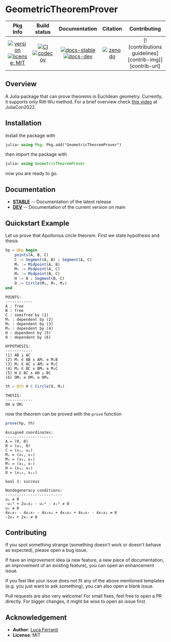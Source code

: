# GeometricTheoremProver

| **Pkg Info** | **Build status** | **Documentation** | **Citation** | **Contributing** |
|:------------:|:----------------:|:-----------------:|:------------:|:----------------:|
|[![version][ver-img]][ver-url][![license: MIT][mit-img]](LICENSE)|[![CI][ci-img]][ci-url][![codecov][cov-img]][cov-url]|[![docs-stable][stable-img]][stable-url][![docs-dev][dev-img]][dev-url]|[![zenodo][doi-img]][doi-url]| [![contributions guidelines][contrib-img]][contrib-url]|

## Overview

A Julia package that can prove theorems in Euclidean geometry. Currently, it supports only Ritt-Wu method. For a brief overview check [this video](https://www.youtube.com/watch?v=q_08LE4UOU8) at JuliaCon2022.

## Installation

Install the package with

```julia
julia> using Pkg; Pkg.add("GeometricTheoremProver")
```

then import the package with

```julia
julia> using GeometricTheoremProver
```

now you are ready to go. 

## Documentation

- [**STABLE**][stable-url] -- Documentation of the latest release
- [**DEV**][dev-url] -- Documentation of the current version on main

## Quickstart Example

Let us prove that Apollonius circle theorem. First we state hypothesis and thesis

```julia
hp = @hp begin
    points(A, B, C)
    C := Segment(A, B) ⟂ Segment(A, C)
    M₁ := Midpoint(A, B)
    M₂ := Midpoint(A, C)
    M₃ := Midpoint(B, C)
    H := A ↓ Segment(B, C)
    O := Circle(M₁, M₂, M₃)
end
```

```
POINTS:
------------
A : free
B : free
C : semifree by (1)
M₁ : dependent by (2)
M₂ : dependent by (3)
M₃ : dependent by (4)
H : dependent by (5)
O : dependent by (6)

HYPOTHESIS:
------------
(1) AB ⟂ AC
(2) M₁ ∈ AB ∧ AM₁ ≅ M₁B
(3) M₂ ∈ AC ∧ AM₂ ≅ M₂C
(4) M₃ ∈ BC ∧ BM₃ ≅ M₃C
(5) H ∈ BC ∧ AH ⟂ BC
(6) OM₁ ≅ OM₂ ≅ OM₃
```

```julia
th = @th H ∈ Circle(O, M₁)
```

```
THESIS:
------------
OH ≅ OM₁
```

now the theorem can be proved with the `prove` function

```julia
prove(hp, th)
```

```
Assigned coordinates:
---------------------
A = (0, 0)
B = (u₁, 0)
C = (x₁, u₂)
M₁ = (x₂, x₃)
M₂ = (x₄, x₅)
M₃ = (x₆, x₇)
H = (x₈, x₉)
O = (x₁₀, x₁₁)

Goal 1: success

Nondegeneracy conditions:
-------------------------
u₁ ≠ 0
-u₁² + 2u₁x₁ - u₂² - x₁² ≠ 0
u₂ ≠ 0
4x₂x₅ - 4x₂x₇ - 4x₃x₄ + 4x₃x₆ + 4x₄x₇ - 4x₅x₆ ≠ 0
-2x₃ + 2x₇ ≠ 0
```

## Contributing

If you spot something strange (something doesn't work or doesn't behave as expected), please open a bug issue.

If have an improvement idea (a new feature, a new piece of documentation, an improvement of an existing feature), you can open an enhancement issue.

If you feel like your issue does not fit any of the above mentioned templates (e.g. you just want to ask something), you can also open a blank issue.

Pull requests are also very welcome! For small fixes, feel free to open a PR directly. For bigger changes, it might be wise to open an issue first.

## Acknowledgement

- **Author**: [Luca Ferranti](https://lucaferranti.github.io)
- **License**: MIT

[ver-img]: https://img.shields.io/github/v/release/lucaferranti/GeometricTheoremProver.jl
[ver-url]: https://github.com/lucaferranti/GeometricTheoremProver.jl/releases

[mit-img]: https://img.shields.io/badge/license-MIT-yellow.svg

[dev-img]: https://img.shields.io/badge/docs-dev-blue.svg
[dev-url]: https://lucaferranti.github.io/GeometricTheoremProver.jl/dev

[stable-img]: https://img.shields.io/badge/docs-stable-blue.svg
[stable-url]: https://lucaferranti.github.io/GeometricTheoremProver.jl/stable

[ci-img]: https://github.com/lucaferranti/GeometricTheoremProver.jl/workflows/CI/badge.svg
[ci-url]: https://github.com/lucaferranti/GeometricTheoremProver.jl/actions

[cov-img]: https://codecov.io/gh/lucaferranti/GeometricTheoremProver.jl/branch/main/graph/badge.svg?token=EzyZPusnKj
[cov-url]: https://codecov.io/gh/lucaferranti/GeometricTheoremProver.jl

[doi-img]: https://img.shields.io/badge/zenodo-DOI-blue
[doi-url]: https://doi.org/10.5281/zenodo.5879637

